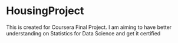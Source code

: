 # HousingProject
This is created for Coursera Final Project. 
I am aiming to have better understanding on Statistics for Data Science and get it certified
